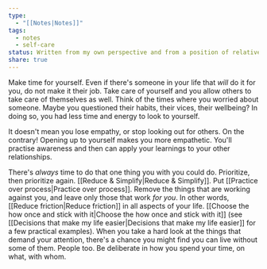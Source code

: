 ```yaml
---
type:
  - "[[Notes|Notes]]"
tags:
  - notes
  - self-care
status: Written from my own perspective and from a position of relative privilege.
share: true
---
```


Make time for yourself. Even if there's someone in your life that _will_ do it for you, do not make it their job. Take care of yourself and you allow others to take care of themselves as well. Think of the times where you worried about someone. Maybe you questioned their habits, their vices, their wellbeing? In doing so, you had less time and energy to look to yourself.

It doesn't mean you lose empathy, or stop looking out for others. On the contrary! Opening up to yourself makes you more empathetic. You'll practise awareness and then can apply your learnings to your other relationships.

There's _always_ time to do that one thing you with you could do. Prioritize, then prioritize again. [[Reduce & Simplify|Reduce & Simplify]]. Put [[Practice over process|Practice over process]]. Remove the things that are working against you, and leave only those that work _for you_. In other words, [[Reduce friction|Reduce friction]] in all aspects of your life. [[Choose the how once and stick with it|Choose the how once and stick with it]] (see [[Decisions that make my life easier|Decisions that make my life easier]] for a few practical examples). When you take a hard look at the things that demand your attention, there's a chance you might find you can live without some of them. People too. Be deliberate in how you spend your time, on what, with whom.